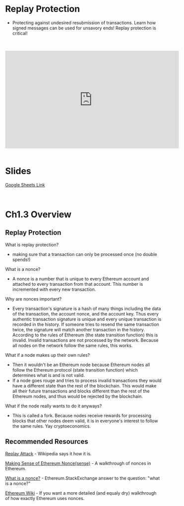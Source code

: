 <br />

# Replay Protection
- Protecting against undesired resubmission of transactions. Learn how signed messages can be used for unsavory ends! Replay protection is critical!

<br />
<br />
<iframe width="560" height="315" src="https://www.youtube-nocookie.com/embed/j7Mbx8laZwY" frameborder="0" allow="accelerometer; autoplay; encrypted-media; gyroscope; picture-in-picture" allowfullscreen></iframe>
<br />
<br />

# Slides

[Google Sheets Link](https://docs.google.com/presentation/d/14ReNvptUeIKGoYQf-M0r5NvGbLkjRAcr2URu48CaPcQ/edit)

<br />

# Ch1.3 Overview

## Replay Protection

What is replay protection?
- making sure that a transaction can only be processed once (no double spends!)

What is a nonce?
- A nonce is a number that is unique to every Ethereum account and attached to every transaction from that account. This number is incremented with every new transaction.

Why are nonces important?
- Every transaction's signature is a hash of many things including the data of the transaction, the account nonce, and the account key. Thus every authentic transaction signature is unique and every unique transaction is recorded in the history. If someone tries to resend the same transaction twice, the signature will match another transaction in the history. According to the rules of Ethereum (the state transition function) this is invalid. Invalid transactions are not processed by the network. Because all nodes on the network follow the same rules, this works.

What if a node makes up their own rules?
- Then it wouldn't be an Ethereum node because Ethereum nodes all follow the Ethereum protocol (state transition function) which determines what is and is not valid.
- If a node goes rouge and tries to process invalid transactions they would have a different state than the rest of the blockchain. This would make all their future transactions and blocks different than the rest of the Ethereum nodes, and thus would be rejected by the blockchain.

What if the node really wants to do it anyways?
- This is called a fork. Because nodes receive rewards for processing blocks that other nodes deem valid, it is in everyone's interest to follow the same rules. Yay cryptoeconomics.

## Recommended Resources

[Replay Attack](https://en.wikipedia.org/wiki/Replay_attack) - Wikipedia says it how it is.

[Making Sense of Ethereum Nonce(sense)](https://medium.com/kinblog/making-sense-of-ethereum-nonce-sense-3858d5588c64) - A walkthrough of nonces in Ethereum.

[What is a nonce?](https://ethereum.stackexchange.com/questions/27432/what-is-nonce-in-ethereum-how-does-it-prevent-double-spending) - Ethereum.StackExchange answer to the question: "what is a nonce?"

[Ethereum Wiki](https://github.com/ethereum/wiki/wiki/Ethereum-Development-Tutorial#basics-of-the-ethereum-blockchain) - If you want a more detailed (and equaly dry) walkthrough of how exactly Ethereum uses nonces.

<br />

